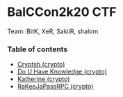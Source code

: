 # BalCCon2k20 CTF

Team: BitK, XeR, SakiiR, shalom

### Table of contents

* [Cryptsh (crypto)](cryptosh)
* [Do U Have Knowledge (crypto)](do_u_have_knowledge)
* [Katherine (crypto)](Katherine)
* [RaKeeJaPassRPC (crypto)](RaKeeJaPassRPC)